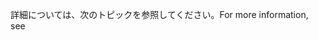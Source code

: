 <span data-ttu-id="f79ad-101">詳細については、次のトピックを参照してください。</span><span class="sxs-lookup"><span data-stu-id="f79ad-101">For more information, see</span></span>